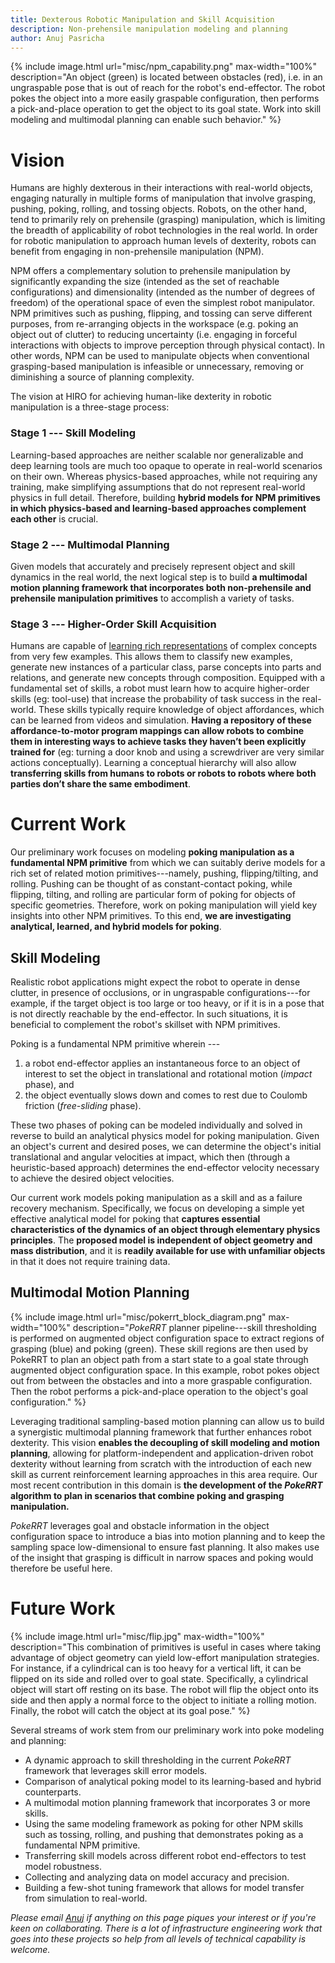 ```yaml
---
title: Dexterous Robotic Manipulation and Skill Acquisition
description: Non-prehensile manipulation modeling and planning
author: Anuj Pasricha
---
```


{% include image.html url="misc/npm_capability.png" max-width="100%" description="An object (green) is located between obstacles (red), i.e. in an ungraspable pose that is out of reach for the robot's end-effector. The robot pokes the object into a more easily graspable configuration, then performs a pick-and-place operation to get the object to its goal state. Work into skill modeling and multimodal planning can enable such behavior." %}

# Vision

Humans are highly dexterous in their interactions with real-world objects, engaging naturally in multiple forms of manipulation that involve grasping, pushing, poking, rolling, and tossing objects. Robots, on the other hand, tend to primarily rely on prehensile (grasping) manipulation, which is limiting the breadth of applicability of robot technologies in the real world. In order for robotic manipulation to approach human levels of dexterity, robots can benefit from engaging in non-prehensile manipulation (NPM).

NPM offers a complementary solution to prehensile manipulation by significantly expanding the size (intended as the set of reachable configurations) and dimensionality (intended as the number of degrees of freedom) of the operational space of even the simplest robot manipulator. NPM primitives such as pushing, flipping, and tossing can serve different purposes, from re-arranging objects in the workspace (e.g. poking an object out of clutter) to reducing uncertainty (i.e. engaging in forceful interactions with objects to improve perception through physical contact). In other words, NPM can be used to manipulate objects when conventional grasping-based manipulation is infeasible or unnecessary, removing or diminishing a source of planning complexity.

The vision at HIRO for achieving human-like dexterity in robotic manipulation is a three-stage process:
### Stage 1 --- Skill Modeling
Learning-based approaches are neither scalable nor generalizable and deep learning tools are much too opaque to operate in real-world scenarios on their own. Whereas physics-based approaches, while not requiring any training, make simplifying assumptions that do not represent real-world physics in full detail. Therefore, building **hybrid models for NPM primitives in which physics-based and learning-based approaches complement each other** is crucial.
### Stage 2 --- Multimodal Planning
Given models that accurately and precisely represent object and skill dynamics in the real world, the next logical step is to build **a multimodal motion planning framework that incorporates both non-prehensile and prehensile manipulation primitives** to accomplish a variety of tasks.
### Stage 3 --- Higher-Order Skill Acquisition
Humans are capable of [learning rich representations](https://arxiv.org/pdf/1604.00289.pdf) of complex concepts from very few examples. This allows them to classify new examples, generate new instances of a particular class, parse concepts into parts and relations, and generate new concepts through composition. Equipped with a fundamental set of skills, a robot must learn how to acquire higher-order skills (eg: tool-use) that increase the probability of task success in the real-world. These skills typically require knowledge of object affordances, which can be learned from videos and simulation. **Having a repository of these affordance-to-motor program mappings can allow robots to combine them in interesting ways to achieve tasks they haven’t been explicitly trained for** (eg: turning a door knob and using a screwdriver are very similar actions conceptually). Learning a conceptual hierarchy will also allow **transferring skills from humans to robots or robots to robots where both parties don’t share the same embodiment**.

# Current Work

Our preliminary work focuses on modeling **poking manipulation as a fundamental NPM primitive** from which we can suitably derive models for a rich set of related motion primitives---namely, pushing, flipping/tilting, and rolling. Pushing can be thought of as constant-contact poking, while flipping, tilting, and rolling are particular form of poking for objects of specific geometries. Therefore, work on poking manipulation will yield key insights into other NPM primitives. To this end, **we are investigating analytical, learned, and hybrid models for poking**.

## Skill Modeling

Realistic robot applications might expect the robot to operate in dense clutter, in presence of occlusions, or in ungraspable configurations---for example, if the target object is too large or too heavy, or if it is in a pose that is not directly reachable by the end-effector. In such situations, it is beneficial to complement the robot's skillset with NPM primitives. 

Poking is a fundamental NPM primitive wherein ---
1. a robot end-effector applies an instantaneous force to an object of interest to set the object in translational and rotational motion (*impact* phase), and
2. the object eventually slows down and comes to rest due to Coulomb friction (*free-sliding* phase).

These two phases of poking can be modeled individually and solved in reverse to build an analytical physics model for poking manipulation. Given an object's current and desired poses, we can determine the object's initial translational and angular velocities at impact, which then (through a heuristic-based approach) determines the end-effector velocity necessary to achieve the desired object velocities.

Our current work models poking manipulation as a skill and as a failure recovery mechanism. Specifically, we focus on developing a simple yet effective analytical model for poking that **captures essential characteristics of the dynamics of an object through elementary physics principles**. The **proposed model is independent of object geometry and mass distribution**, and it is **readily available for use with unfamiliar objects** in that it does not require training data.

## Multimodal Motion Planning

{% include image.html url="misc/pokerrt_block_diagram.png" max-width="100%" description="<em>PokeRRT</em> planner pipeline---skill thresholding is performed on augmented object configuration space to extract regions of grasping (blue) and poking (green). These skill regions are then used by PokeRRT to plan an object path from a start state to a goal state through augmented object configuration space. In this example, robot pokes object out from between the obstacles and into a more graspable configuration. Then the robot performs a pick-and-place operation to the object's goal configuration." %}

Leveraging traditional sampling-based motion planning can allow us to build a synergistic multimodal planning framework that further enhances robot dexterity. This vision **enables the decoupling of skill modeling and motion planning**, allowing for platform-independent and application-driven robot dexterity without learning from scratch with the introduction of each new skill as current reinforcement learning approaches in this area require. Our most recent contribution in this domain is **the development of the *PokeRRT* algorithm to plan in scenarios that combine poking and grasping manipulation.**

*PokeRRT* leverages goal and obstacle information in the object configuration space to introduce a bias into motion planning and to keep the sampling space low-dimensional to ensure fast planning. It also makes use of the insight that grasping is difficult in narrow spaces and poking would therefore be useful here.

# Future Work

{% include image.html url="misc/flip.jpg" max-width="100%" description="This combination of primitives is useful in cases where taking advantage of object geometry can yield low-effort manipulation strategies. For instance, if a cylindrical can is too heavy for a vertical lift, it can be flipped on its side and rolled over to goal state. Specifically, a cylindrical object will start off resting on its base. The robot will flip the object onto its side and then apply a normal force to the object to initiate a rolling motion. Finally, the robot will catch the object at its goal pose." %}

Several streams of work stem from our preliminary work into poke modeling and planning:
* A dynamic approach to skill thresholding in the current *PokeRRT* framework that leverages skill error models.
* Comparison of analytical poking model to its learning-based and hybrid counterparts.
* A multimodal motion planning framework that incorporates 3 or more skills.
* Using the same modeling framework as poking for other NPM skills such as tossing, rolling, and pushing that demonstrates poking as a fundamental NPM primitive.
* Transferring skill models across different robot end-effectors to test model robustness.
* Collecting and analyzing data on model accuracy and precision.
* Building a few-shot tuning framework that allows for model transfer from simulation to real-world.

*Please email [Anuj](mailto:anuj.pasricha@colorado.edu) if anything on this page piques your interest or if you're keen on collaborating. There is a lot of infrastructure engineering work that goes into these projects so help from all levels of technical capability is welcome.*
